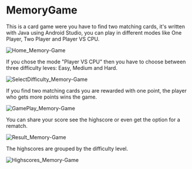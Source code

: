 # MemoryGame
This is a card game were you have to find two matching cards, it's written with Java using Android Studio, you can play in different modes like One Player, Two Player and Player VS CPU.

![Home_Memory-Game](https://user-images.githubusercontent.com/7647487/93829584-3c825d00-fc6e-11ea-80c9-1534073ff89b.png)

If you chose the mode "Player VS CPU" then you have to choose between three difficulty leves: Easy, Medium and Hard.

![SelectDifficulty_Memory-Game](https://user-images.githubusercontent.com/7647487/93829669-6fc4ec00-fc6e-11ea-8988-6ccd5fe60993.png)

If you find two matching cards you are rewarded with one point, the player who gets more points wins the game.

![GamePlay_Memory-Game](https://user-images.githubusercontent.com/7647487/93829758-a1d64e00-fc6e-11ea-80e6-bfd5e30ccb45.png)

You can share your score see the highscore or even get the option for a rematch.

![Result_Memory-Game](https://user-images.githubusercontent.com/7647487/93829802-cb8f7500-fc6e-11ea-9820-674e27583127.png)

The highscores are grouped by the difficulty level.

![Highscores_Memory-Game](https://user-images.githubusercontent.com/7647487/93829869-f5489c00-fc6e-11ea-9593-8ae6f7e38682.png)
